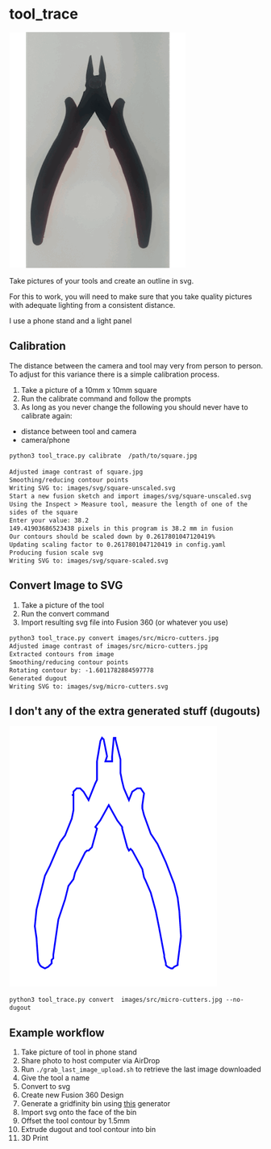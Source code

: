 # tool_trace
![photo-to-svg](https://github.com/akonkol/tool_trace/blob/main/images/docs/photo-to-svg.gif?raw=true)

Take pictures of your tools and create an outline in svg.

For this to work, you will need to make sure that you take quality pictures with adequate lighting
from a consistent distance.

I use a phone stand and a light panel


## Calibration
The distance between the camera and tool may very from person to person. To adjust for this 
variance there is a simple calibration process.

1) Take a picture of a 10mm x 10mm square
2) Run the calibrate command and follow the prompts
3) As long as you never change the following you should never have to calibrate again:
  - distance between tool and camera 
  - camera/phone 

```
python3 tool_trace.py calibrate  /path/to/square.jpg

Adjusted image contrast of square.jpg
Smoothing/reducing contour points
Writing SVG to: images/svg/square-unscaled.svg
Start a new fusion sketch and import images/svg/square-unscaled.svg
Using the Inspect > Measure tool, measure the length of one of the sides of the square
Enter your value: 38.2
149.41903686523438 pixels in this program is 38.2 mm in fusion
Our contours should be scaled down by 0.2617801047120419%
Updating scaling factor to 0.2617801047120419 in config.yaml
Producing fusion scale svg
Writing SVG to: images/svg/square-scaled.svg
```

## Convert Image to SVG
1) Take a picture of the tool
2) Run the convert command
3) Import resulting svg file into Fusion 360 (or whatever you use)

```
python3 tool_trace.py convert images/src/micro-cutters.jpg
Adjusted image contrast of images/src/micro-cutters.jpg
Extracted contours from image
Smoothing/reducing contour points
Rotating contour by: -1.6011782884597778
Generated dugout
Writing SVG to: images/svg/micro-cutters.svg
```

## I don't any of the extra generated stuff (dugouts) 

![photo-to-svg-no-dugout](https://github.com/akonkol/tool_trace/blob/main/images/docs/micro-cutters-no-dugout.jpg?raw=true)
```
python3 tool_trace.py convert  images/src/micro-cutters.jpg --no-dugout
```


## Example workflow
1) Take picture of tool in phone stand
2) Share photo to host computer via AirDrop
3) Run `./grab_last_image_upload.sh` to retrieve the last image downloaded
4) Give the tool a name
5) Convert to svg
6) Create new Fusion 360 Design
7) Generate a gridfinity bin using [this](https://apps.autodesk.com/FUSION/en/Detail/Index?id=7197558650811789&appLang=en&os=Mac) generator
8) Import svg onto the face of the bin
9) Offset the tool contour by 1.5mm
10) Extrude dugout and tool contour into bin
11) 3D Print
